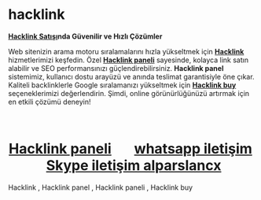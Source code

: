 # hacklink
<strong><a href="https://hacklink.tools/">Hacklink Satışı</a>nda Güvenilir ve Hızlı Çözümler</strong>

Web sitenizin arama motoru sıralamalarını hızla yükseltmek için <a href="https://hacklink.tools/"><strong>Hacklink</strong> </a>hizmetlerimizi keşfedin. Özel <a href="https://hacklink.tools/"><strong>Hacklink paneli</strong></a> sayesinde, kolayca link satın alabilir ve SEO performansınızı güçlendirebilirsiniz. <strong>Hacklink panel</strong> sistemimiz, kullanıcı dostu arayüzü ve anında teslimat garantisiyle öne çıkar. Kaliteli backlinklerle Google sıralamanızı yükseltmek için <a href="https://hacklink.tools/"><strong>Hacklink buy</strong></a> seçeneklerimizi değerlendirin. Şimdi, online görünürlüğünüzü artırmak için en etkili çözümü deneyin!

&nbsp;
<h1 style="text-align: center;"><a href="https://hacklink.tools/panel/"><strong>Hacklink paneli</strong></a>       <strong><a href="https://api.whatsapp.com/send?phone=4407907381060">whatsapp iletişim</a></strong>   <strong><a href="skype:live:alparslancxx?chat">Skype iletişim alparslancx </a></strong></h1>
Hacklink , Hacklink panel , Hacklink paneli , Hacklink buy
